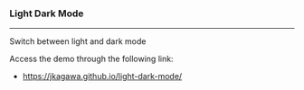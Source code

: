 ### Light Dark Mode
-----
Switch between light and dark mode

Access the demo through the following link:
* https://jkagawa.github.io/light-dark-mode/
